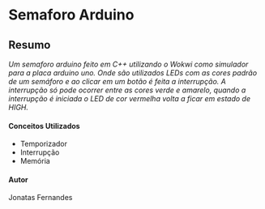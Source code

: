 # Semaforo Arduino

## Resumo

*Um semaforo arduino feito em C++ utilizando o Wokwi como simulador para a placa arduino uno. Onde são utilizados LEDs com as cores padrão de um semáforo e ao clicar em um botão é feita a interrupção. A interrupção só pode ocorrer entre as cores verde e amarelo, quando a interrupção é iniciada o LED de cor vermelha volta a ficar em estado de HIGH.*

#### Conceitos Utilizados

- Temporizador
- Interrupção
- Memória

#### Autor

Jonatas Fernandes
